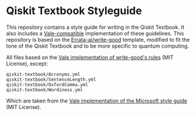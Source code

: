 # Qiskit Textbook Styleguide

This repository contains a style guide for writing in the Qiskit Textbook. It also includes a [Vale-compatible](https://github.com/errata-ai/vale) implementation of these guidelines. This repository is based on the [Errata-ai/write-good](https://github.com/errata-ai/write-good) template, modified to fit the tone of the Qiskit Textbook and to be more specific to quantum computing.

All files based on the [Vale implementation of write-good's rules](https://github.com/errata-ai/write-good) (MIT License), except:
```
qiskit-textbook/Acronyms.yml
qiskit-textbook/SentenceLength.yml
qiskit-textbook/OxfordComma.yml
qiskit-textbook/Wordiness.yml
```

Which are taken from the [Vale implementation of the Microsoft style guide](https://github.com/errata-ai/Microsoft) (MIT License).
